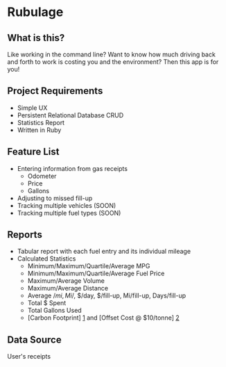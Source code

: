 # Rubulage

## What is this?

Like working in the command line? Want to know how much driving back and forth to work is costing you and the environment? Then this app is for you!

## Project Requirements

* Simple UX
* Persistent Relational Database CRUD
* Statistics Report
* Written in Ruby

## Feature List

* Entering information from gas receipts
  * Odometer
  * Price
  * Gallons
* Adjusting to missed fill-up
* Tracking multiple vehicles (SOON)
* Tracking multiple fuel types (SOON)

## Reports

* Tabular report with each fuel entry and its individual mileage
* Calculated Statistics
  * Minimum/Maximum/Quartile/Average MPG
  * Minimum/Maximum/Quartile/Average Fuel Price
  * Maximum/Average Volume
  * Maximum/Average Distance
  * Average $/mi, Mi/$, $/day, $/fill-up, Mi/fill-up, Days/fill-up
  * Total $ Spent
  * Total Gallons Used
  * [Carbon Footprint] [1] and [Offset Cost @ $10/tonne] [2]

## Data Source

User's receipts

[1]: http://www.eia.gov/tools/faqs/faq.cfm?id=307&t=11
[2]: http://www.carbonfund.org/individuals
